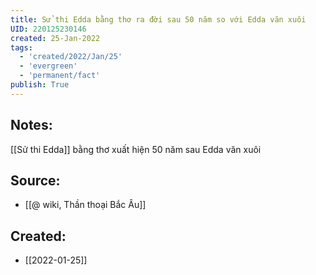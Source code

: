 ```yaml
---
title: Sử thi Edda bằng thơ ra đời sau 50 năm so với Edda văn xuôi
UID: 220125230146
created: 25-Jan-2022
tags:
  - 'created/2022/Jan/25'
  - 'evergreen'
  - 'permanent/fact'
publish: True
---
```

## Notes:
[[Sử thi Edda]] bằng thơ xuất hiện 50 năm sau Edda văn xuôi

## Source:
- [[@ wiki, Thần thoại Bắc Âu]]


## Created:
- [[2022-01-25]]
